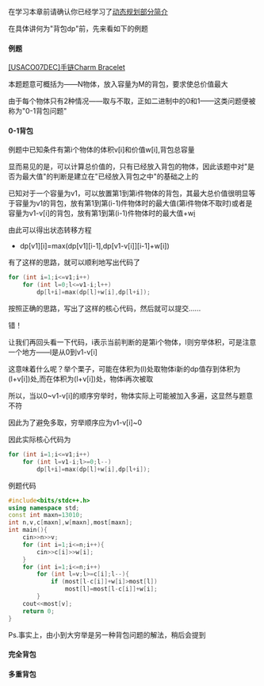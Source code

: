 在学习本章前请确认你已经学习了[动态规划部分简介](/dp/)

在具体讲何为"背包dp"前，先来看如下的例题
#### 例题

[[USACO07DEC]手链Charm Bracelet](https://www.luogu.org/problemnew/show/P2871)

本题题意可概括为——N物体，放入容量为M的背包，要求使总价值最大

由于每个物体只有2种情况——取与不取，正如二进制中的0和1——这类问题便被称为"0-1背包问题"

#### 0-1背包

例题中已知条件有第i个物体的体积v[i]和价值w[i],背包总容量

显而易见的是，可以计算总价值的，只有已经放入背包的物体，因此该题中对"是否为最大值"的判断是建立在"已经放入背包之中"的基础之上的

已知对于一个容量为v1，可以放置第1到第i件物体的背包，其最大总价值很明显等于容量为v1的背包，放有第1到第(i-1)件物体时的最大值(第i件物体不取时)或者是容量为v1-v[i]的背包，放有第1到第(i-1)件物体时的最大值+w[i](第i件物体取时)

由此可以得出状态转移方程

* dp[v1][i]=max(dp[v1][i-1],dp[v1-v[i]][i-1]+w[i])

有了这样的思路，就可以顺利地写出代码了

```cpp
for (int i=1;i<=v1;i++)
    for (int l=0;l<=v1-i;l++)
        dp[l+i]=max(dp[l]+w[i],dp[l+i]);
```
按照正确的思路，写出了这样的核心代码，然后就可以提交......

错！

让我们再回头看一下代码，i表示当前判断的是第i个物体，l则穷举体积，可是注意一个地方——l是从0到v1-v[i]

这意味着什么呢？举个栗子，可能在体积为(l)处取物体i新的dp值存到体积为(l+v[i])处,而在体积为(l+v[i])处，物体i再次被取

所以，当以0~v1-v[i]的顺序穷举时，物体实际上可能被加入多遍，这显然与题意不符

因此为了避免多取，穷举顺序应为v1-v[i]~0

因此实际核心代码为
```cpp
for (int i=1;i<=v1;i++)
    for (int l=v1-i;l>=0;l--)
        dp[l+i]=max(dp[l]+w[i],dp[l+i]);
```

例题代码
```cpp
#include<bits/stdc++.h>
using namespace std;
const int maxn=13010;
int n,v,c[maxn],w[maxn],most[maxn];
int main(){
    cin>>n>>v;
    for (int i=1;i<=n;i++){
        cin>>c[i]>>w[i];
    }
    for (int i=1;i<=n;i++)
        for (int l=v;l>=c[i];l--){
            if (most[l-c[i]]+w[i]>most[l])
                most[l]=most[l-c[i]]+w[i];
        }
    cout<<most[v];
    return 0;
}
```

Ps.事实上，由小到大穷举是另一种背包问题的解法，稍后会提到

#### 完全背包

#### 多重背包
